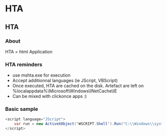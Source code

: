 # HTA

## HTA

### About

HTA = html Application

### HTA reminders

* use mshta.exe for execution
* Accept additionnal languages \(ie JScript, VBScript\)
* Once executed, HTA are cached on the disk. Artefact are left on %localappdata%\Microsoft\Windows\INetCache\IE
* Can be mixed with clickonce apps :\)

### Basic sample

```csharp
<script language="JScript">
    var run = new ActiveXObject('WSCRIPT.Shell').Run("C:\\Windows\\system32\\notepad.exe");
</script>
```



